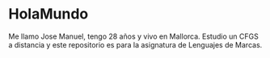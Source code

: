 # HolaMundo 
Me llamo Jose Manuel, tengo 28 años y vivo en Mallorca. Estudio un CFGS a distancia y este repositorio es para la asignatura de Lenguajes de Marcas.

